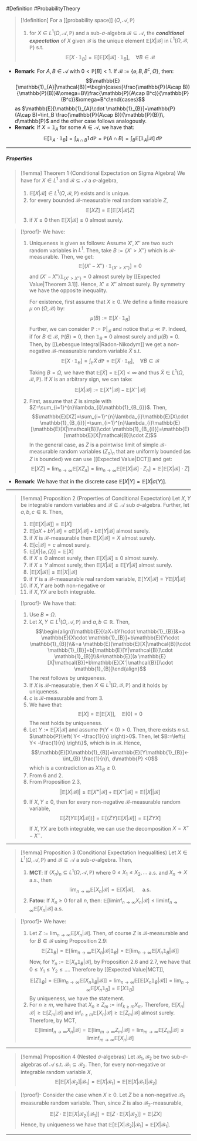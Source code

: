 #Definition #ProbabilityTheory 

> [!definition]
> For a [[probability space]] $(\Omega,\mathcal{A},\mathbb{P})$ 
> 1. for $X\in L^1(\Omega,\mathcal{A},\mathbb{P})$ and a sub-$\sigma$-algebra $\mathcal{B\subseteq A}$, the ***conditional expectation*** of $X$ given $\mathcal{B}$ is the unique element $\mathbb{E}[X|\mathcal{B}]$ in $L^1(\Omega,\mathcal{B},\mathbb{P})$ s.t.
> 	$$\mathbb{E}[X\cdot \mathbb{1}_{B}]=\mathbb{E}[\mathbb{E}[X|\mathcal{B}]\cdot \mathbb{1}_{B}],\quad \forall B\in \mathcal{B}$$

- **Remark**: For $A,B\in \mathcal{A}$ with $0<\mathbb{P}[B]<1$. If $\mathcal{B}:=\{ \varnothing,B,B^c,\Omega \}$, then: $$\mathbb{E}[\mathbb{1}_{A}|\mathcal{B}]=\begin{cases}\frac{\mathbb{P}(A\cap B)}{\mathbb{P}(B)}&\omega=B\\\frac{\mathbb{P}(A\cap B^c)}{\mathbb{P}(B^c)}&\omega=B^c\end{cases}$$as $\mathbb{E}[\mathbb{1}_{A}\cdot \mathbb{1}_{B}]=\mathbb{P}(A\cap B)=\int_B \frac{\mathbb{P}(A\cap B)}{\mathbb{P}(B)}\, d\mathbb{P}$ and the other case follows analogously.
- **Remark**: If $X=\mathbb{1}_{A}$ for some $A\in \mathcal{A}$, we have that: $$\mathbb{E}[\mathbb{1}_{A}\cdot \mathbb{1}_{B}]=\int_{A\cap B}^{} 1 \, d\mathbb{P}= \mathbb{P}(A\cap B)=\int_{B}\mathbb{E}[\mathbb{1}_{A}|\mathcal{B}]  \, d\mathbb{P} $$

---
##### Properties
> [!lemma] Theorem 1 (Conditional Expectation on Sigma Algebra)
> We have for $X\in L^1$ and $\mathcal{B}\subseteq \mathcal{A}$ a $\sigma$-algebra, 
> 1. $\mathbb{E}[X|\mathcal{B}]\in L^1(\Omega,\mathcal{B},\mathbb{P})$ exists and is unique.
> 2. for every bounded $\mathcal{B}$-measurable real random variable $Z$, $$\mathbb{E}[XZ]=\mathbb{E}[\mathbb{E}[X|\mathcal{B}]Z]$$
> 3. if $X\geq 0$ then $\mathbb{E}[X|\mathcal{B}]\geq 0$ almost surely.

> [!proof]-
> We have:
> 1. Uniqueness is given as follows: Assume $X',X''$ are two such random variables in $L^1$. Then, take $B:=\{ X'>X'' \}$ which is $\mathcal{B}$-measurable. Then, we get: $$\mathbb{E}[(X'-X'')\cdot \mathbb{1}_{\{ X'>X'' \}}]=0$$and $(X'-X'')\mathbb{1}_{\{ X'>X'' \}}=0$ almost surely by [[Expected Value|Theorem 3.1]]. Hence, $X'\leq X''$ almost surely. By symmetry we have the opposite inequality.
>    
>    For existence, first assume that $X\geq 0$. We define a finite measure $\mu$ on $(\Omega,\mathcal{B})$ by: $$\mu(B):=\mathbb{E}[X\cdot \mathbb{1}_{B}]$$Further, we can consider $\mathbb{P}:=\mathbb{P}|_{\mathcal{B}}$ and notice that $\mu\ll \mathbb{P}$. Indeed, if for $B\in \mathcal{B}$, $\mathbb{P}(B)=0$, then $\mathbb{1}_{B}=0$ almost surely and $\mu(B)=0$. Then, by [[Lebesgue Integral|Radon-Nikodym]] we get a non-negative $\mathcal{B}$-measurable random variable $\tilde{X}$ s.t. $$\mathbb{E}[X\cdot \mathbb{1}_{B}]=\int_{E}^{} \tilde{X} \, d\mathbb{P}=\mathbb{E}[\tilde{X}\cdot \mathbb{1}_{B}],\quad \forall B\in \mathcal{B} $$Taking $B=\Omega$, we have that $\mathbb{E}[\tilde{X}]=\mathbb{E}[X]<\infty$ and thus $\tilde{X}\in L^1(\Omega,\mathcal{B},\mathbb{P})$. If $X$ is an arbitrary sign, we can take: $$\mathbb{E}[X|\mathcal{B}]:=\mathbb{E}[X^+|\mathcal{B}]-\mathbb{E}[X^-|\mathcal{B}]$$
> 2. First, assume that $Z$ is simple with $Z=\sum_{i=1}^{n}\lambda_{i}\mathbb{1}_{B_{i}}$. Then, $$\mathbb{E}[XZ]=\sum_{i=1}^{n}\lambda_{i}\mathbb{E}[X\cdot \mathbb{1}_{B_{i}}]=\sum_{i=1}^{n}\lambda_{i}\mathbb{E}[\mathbb{E}[X|\mathcal{B}]\cdot \mathbb{1}_{B_{i}}]=\mathbb{E}[\mathbb{E}[X|\mathcal{B}]\cdot Z]$$In the general case, as $Z$ is a pointwise limit of simple $\mathcal{B}$-measurable random variables $(Z_{n})_{n}$ that are uniformly bounded (as $Z$ is bounded) we can use [[Expected Value|DCT]] and get: $$\mathbb{E}[XZ]=\lim_{ n \to \infty } \mathbb{E}[XZ_{n}]=\lim_{ n \to \infty } \mathbb{E}[\mathbb{E}[X|\mathcal{B}]\cdot Z_{n}]=\mathbb{E}[\mathbb{E}[X|\mathcal{B}]\cdot Z]$$ 

- **Remark**: We have that in the discrete case $\mathbb{E}[X|Y]=\mathbb{E}[X|\sigma(Y)]$.
---
> [!lemma] Proposition 2 (Properties of Conditional Expectation)
> Let $X,Y$ be integrable random variables and $\mathcal{B}\subseteq \mathcal{A}$ sub $\sigma$-algebra. Further, let $a,b,c\in \mathbb{R}$. Then, 
> 1. $\mathbb{E}[\mathbb{E}[X|\mathcal{B}]]=\mathbb{E}[X]$
> 2. $\mathbb{E}[aX+bY|\mathcal{B}]=a\mathbb{E}[X|\mathcal{B}]+b\mathbb{E}[Y|\mathcal{B}]$ almost surely.
> 3. if $X$ is $\mathcal{B}$-measurable then $\mathbb{E}[X|\mathcal{B}]=X$ almost surely.
> 4. $\mathbb{E}[c|\mathcal{B}]=c$ almost surely.
> 5. $\mathbb{E}[X|\{ \varnothing,\Omega \}]=\mathbb{E}[X]$
> 6. if $X\geq 0$ almost surely, then $\mathbb{E}[X | \mathcal{B}]\geq 0$ almost surely.
> 7. if $X\leq Y$ almost surely, then $\mathbb{E}[X|\mathcal{B}]\leq \mathbb{E}[Y|\mathcal{B}]$ almost surely.
> 8. $\left| \mathbb{E}[X| \mathcal{B}] \right|\leq \mathbb{E}[\left| X \right| | \mathcal{B}]$
> 9. if $Y$ is a $\mathcal{B}$-measurable real random variable, $\mathbb{E}[YX|\mathcal{B}]=Y\mathbb{E}[X|\mathcal{B}]$
> 	1. if $X,Y$ are both non-negative or
> 	2. if $X,YX$ are both integrable.


> [!proof]-
> We have that:
> 1. Use $B=\Omega$. 
> 2. Let $X,Y\in L^1(\Omega,\mathcal{A},\mathbb{P})$ and $a,b\in \mathbb{R}$. Then, $$\begin{align}\mathbb{E}[(aX+bY)\cdot \mathbb{1}_{B}]&=a \mathbb{E}[X\cdot \mathbb{1}_{B}]+b\mathbb{E}[Y\cdot \mathbb{1}_{B}]\\&=a \mathbb{E}[\mathbb{E}[X|\mathcal{B}]\cdot \mathbb{1}_{B}]+b[\mathbb{E}[Y|\mathcal{B}]\cdot \mathbb{1}_{B}]\\&=\mathbb{E}[(a \mathbb{E}[X|\mathcal{B}]+b\mathbb{E}[X'|\mathcal{B}])\cdot \mathbb{1}_{B}]\end{align}$$The rest follows by uniqueness.
> 3. If $X$ is $\mathcal{B}$-measurable, then $X\in L^1(\Omega,\mathcal{B},\mathbb{P})$ and it holds by uniqueness.
> 4. $c$ is $\mathcal{B}$-measurable and from 3. 
> 5. We have that: $$\mathbb{E}[X]=\mathbb{E}[\mathbb{E}[X]],\quad \mathbb{E}[0]=0$$The rest holds by uniqueness.
> 6. Let $Y:=\mathbb{E}[X | \mathcal{B}]$ and assume $\mathbb{P}(Y<0)>0$. Then, there exists $n$ s.t. $\mathbb{P}\left( Y< -\frac{1}{n} \right)>0$. Then, let $B:=\left\{  Y< -\frac{1}{n}  \right\}$, which is in $\mathcal{B}$. Hence, $$\mathbb{E}[X\mathbb{1}_{B}]=\mathbb{E}[Y\mathbb{1}_{B}]<-\int_{B} \frac{1}{n}\, d\mathbb{P} <0$$which is a contradiction as $X\mathbb{1}_{B}\geq 0$.
> 7. From 6 and 2. 
> 8. From Proposition 2.3, $$\left| \mathbb{E}[X|\mathcal{B}] \right| \leq \mathbb{E}[X^+|\mathcal{B}]+\mathbb{E}[X^-|\mathcal{B}]=\mathbb{E}[\left| X \right| | \mathcal{B} ]$$
> 9. If $X,Y\geq 0$, then for every non-negative $\mathcal{B}$-measurable random variable, $$\mathbb{E}[Z(Y\mathbb{E}[X|\mathcal{B}])]=\mathbb{E}[(ZY)\mathbb{E}[X|\mathcal{B}]]=\mathbb{E}[ZYX]$$If $X,YX$ are both integrable, we can use the decomposition $X=X^+ -X^-$.



---
> [!lemma] Proposition 3 (Conditional Expectation Inequalities)
> Let $X\in L^1(\Omega,\mathcal{A},\mathbb{P})$ and $\mathcal{B}\subseteq \mathcal{A}$ a sub-$\sigma$-algebra. Then, 
> 1. **MCT**: If $(X_{n})_{n}\subseteq L^1(\Omega,\mathcal{A},\mathbb{P})$ where $0\leq X_{1}\leq X_{2},\dots$ a.s. and $X_{n}\to X$ a.s., then $$\lim_{ n \to \infty } \mathbb{E}[X_{n}|\mathcal{B}]=\mathbb{E}[X|\mathcal{B}],\quad \text{ a.s.}$$
> 2. **Fatou**: If $X_{n}\geq 0$ for all $n$, then: $\mathbb{E}[\liminf_{ n \to \infty }X_{n}|\mathcal{B}]\leq \liminf_{ n \to \infty }\mathbb{E}[X_{n}|\mathcal{B}]$ a.s.

> [!proof]+
> We have:
> 1. Let $Z:=\lim_{ n \to \infty }\mathbb{E}[X_{n}|\mathcal{B}]$. Then, of course $Z$ is $\mathcal{B}$-measurable and for $B\in \mathcal{B}$ using Proposition 2.9: $$\mathbb{E}[Z\mathbb{1}_{B}]=\mathbb{E}[\lim_{ n \to \infty } \mathbb{E}[X_{n}|\mathcal{B}]\mathbb{1}_{B}]=\mathbb{E}[\lim_{ n \to \infty } \mathbb{E}[X_{n}\mathbb{1}_{B}|\mathcal{B}]]$$Now, for $Y_{n}:=\mathbb{E}[X_{n}\mathbb{1}_{B}|\mathcal{B}]$, by Proposition 2.6 and 2.7, we have that $0\leq Y_{1}\leq Y_{2}\leq\dots$. Therefore by [[Expected Value|MCT]], $$\mathbb{E}[Z\mathbb{1}_{B}]=\mathbb{E}[\lim_{ n \to \infty } \mathbb{E}[X_{n}\mathbb{1}_{B}|\mathcal{B}]]=\lim_{ n \to \infty } \mathbb{E}[\mathbb{E}[X_{n}\mathbb{1}_{B}|\mathcal{B}]]=\lim_{ n \to \infty } \mathbb{E}[X_{n}\mathbb{1}_{B}]=\mathbb{E}[X\mathbb{1}_{B}]$$By uniqueness, we have the statement.
> 2. For $n\geq m$, we have that $X_{n}\geq Z_{m}:=\text{inf}_{k\geq m}X_{m}$. Therefore, $\mathbb{E}[X_{n}|\mathcal{B}]\geq \mathbb{E}[Z_{m}|\mathcal{B}]$ and $\text{inf}_{n\geq m}\mathbb{E}[X_{n}|\mathcal{B}]\geq \mathbb{E}[Z_{m}|\mathcal{B}]$ almost surely. Therefore, by MCT, $$\mathbb{E}[\liminf_{ n \to \infty } X_{n}|\mathcal{B}]=\mathbb{E}[\lim_{ m \to \infty } Z_{m}|\mathcal{B}]=\lim_{ m \to \infty } \mathbb{E}[Z_{m}|\mathcal{B}]\leq \liminf_{ m \to \infty } \mathbb{E}[X_{n}|\mathcal{B}]$$
---
> [!lemma] Proposition 4 (Nested $\sigma$-algebras)
> Let $\mathcal{B}_{1},\mathcal{B}_{2}$ be two sub-$\sigma$-algebras of $\mathcal{A}$ s.t. $\mathcal{B}_{1}\subseteq \mathcal{B}_{2}$. Then, for every non-negative or integrable random variable $X$,  $$\mathbb{E}[\mathbb{E}[X|\mathcal{B}_{2}]|\mathcal{B}_1]=\mathbb{E}[X|\mathcal{B}_{1}]=\mathbb{E}[\mathbb{E}[X|\mathcal{B}_{1}]|\mathcal{B}_2]$$

> [!proof]-
> Consider the case when $X\geq 0$. Let $Z$ be a non-negative $\mathcal{B}_{1}$ measurable random variable. Then, since $Z$ is also $\mathcal{B}_{2}$-measurable, $$\mathbb{E}[Z\cdot \mathbb{E}[\mathbb{E}[X|\mathcal{B}_{2}]|\mathcal{B}_{1}]]=\mathbb{E}[Z \cdot \mathbb{E}[X|\mathcal{B}_{2}]]=\mathbb{E}[ZX]$$Hence, by uniqueness we have that $\mathbb{E}[\mathbb{E}[X|\mathcal{B}_{2}]|\mathcal{B}_{1}]=\mathbb{E}[X|\mathcal{B}_{1}]$.
---

